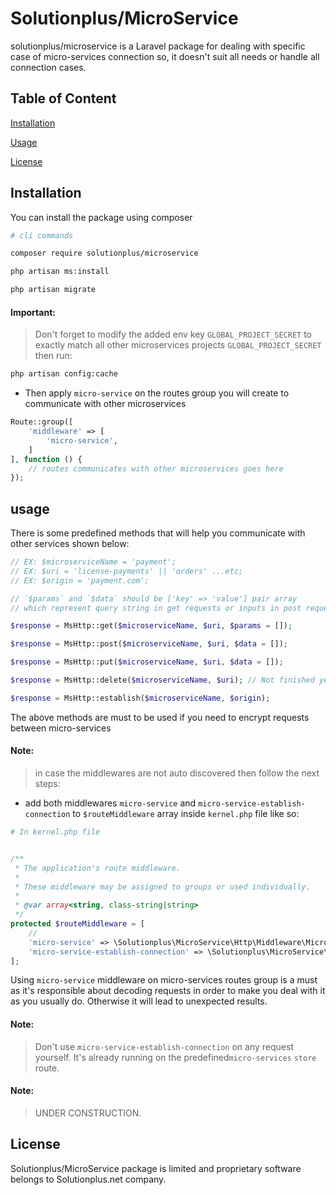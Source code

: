 # Solutionplus/MicroService

solutionplus/microservice is a Laravel package for dealing with specific case of micro-services connection so, it doesn't suit all needs or handle all connection cases.

## Table of Content
[Installation](#Installation)

[Usage](#Usage)

[License](#License)

## Installation

You can install the package using composer

```bash
# cli commands

composer require solutionplus/microservice

php artisan ms:install

php artisan migrate
```

#### Important:
> Don't forget to modify the added env key `GLOBAL_PROJECT_SECRET` to exactly match all other microservices projects `GLOBAL_PROJECT_SECRET` then run:

```bash
php artisan config:cache
```

* Then apply `micro-service` on the routes group you will create to communicate with other microservices

```php
Route::group([
    'middleware' => [
        'micro-service',
    ]
], function () {
    // routes communicates with other microservices goes here
});
```

## usage

There is some predefined methods that will help you communicate with other services shown below:


```php
// EX: $microserviceName = 'payment';
// EX: $uri = 'license-payments' || 'orders' ...etc;
// EX: $origin = 'payment.com';

// `$params` and `$data` should be ['key' => 'value'] pair array
// which represent query string in get requests or inputs in post requests

$response = MsHttp::get($microserviceName, $uri, $params = []);

$response = MsHttp::post($microserviceName, $uri, $data = []);

$response = MsHttp::put($microserviceName, $uri, $data = []);

$response = MsHttp::delete($microserviceName, $uri); // Not finished yet

$response = MsHttp::establish($microserviceName, $origin);
```

The above methods are must to be used if you need to encrypt requests between micro-services

#### Note:
> in case the middlewares are not auto discovered then follow the next steps:

* add both middlewares `micro-service` and `micro-service-establish-connection` to `$routeMiddleware` array inside `kernel.php` file like so:


```php
# In kernel.php file


/**
 * The application's route middleware.
 *
 * These middleware may be assigned to groups or used individually.
 *
 * @var array<string, class-string|string>
 */
protected $routeMiddleware = [
    //
    'micro-service' => \Solutionplus\MicroService\Http\Middleware\MicroServiceMiddleware::class,
    'micro-service-establish-connection' => \Solutionplus\MicroService\Http\Middleware\MicroServiceEstablishConnectionMiddleware::class,
];
```

Using `micro-service` middleware on micro-services routes group is a must as it's responsible about decoding requests in order to make you deal with it as you usually do. Otherwise it will lead to unexpected results.

#### Note:
> Don't use `micro-service-establish-connection` on any request yourself. It's already running on the predefined`micro-services` `store` route.

#### Note:
> UNDER CONSTRUCTION.

## License

Solutionplus/MicroService package is limited and proprietary software belongs to Solutionplus.net company.
